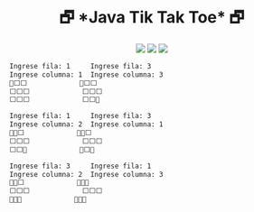<h1 style="text-align: center;">🗗 *Java Tik Tak Toe* 🗗</h1>
  <p align="center">
   <img src="https://img.shields.io/github/stars/tamipramos?style=social">
   <img src="https://img.shields.io/badge/status-in%20development-green?style=plastic">
   <img src="https://img.shields.io/badge/junior%20developer%20-8A2BE2?style=plastic">
   </p>


````dtd
Ingrese fila: 1     Ingrese fila: 3
Ingrese columna: 1  Ingrese columna: 3
🔳⬜⬜             🔳⬜⬜
⬜⬜⬜             ⬜⬜⬜
⬜⬜⬜             ⬜⬜🔘

Ingrese fila: 1     Ingrese fila: 3
Ingrese columna: 2  Ingrese columna: 1
🔳🔳⬜             🔳🔳⬜
⬜⬜⬜             ⬜⬜⬜
⬜⬜🔘             🔘⬜🔘

Ingrese fila: 3     Ingrese fila: 1
Ingrese columna: 2  Ingrese columna: 3
🔳🔳⬜             🔳🔳🔘
⬜⬜⬜             ⬜⬜⬜
🔘🔳🔘             🔘🔳🔘



	
````